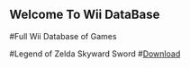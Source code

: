 ## Welcome To Wii DataBase


#Full Wii Database of Games

#Legend of Zelda Skyward Sword
#[Download](https://drive.google.com/open?id=0BxFRQXhq0LP4MkZSOXJVTUZXWWs)
